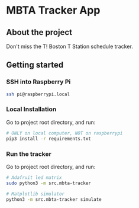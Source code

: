 # MBTA Tracker App

## About the project
Don't miss the T! Boston T Station schedule tracker. 

## Getting started

### SSH into Raspberry Pi
```sh
ssh pi@raspberrypi.local
```

### Local Installation
Go to project root directory, and run:
```sh
# ONLY on local computer, NOT on raspberrypi
pip3 install -r requirements.txt
```

### Run the tracker
Go to project root directory, and run:
```sh
# Adafruit led matrix
sudo python3 -m src.mbta-tracker

# Matplotlib simulator
python3 -m src.mbta-tracker simulate
```
